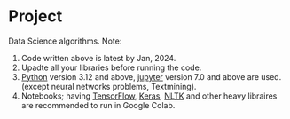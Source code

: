 # Project
Data Science algorithms. 
Note: 
1. Code written above is latest by Jan, 2024.
2. Upadte all your libraries before running the code.
3. [Python](https://www.python.org/) version 3.12 and above, [jupyter](https://jupyter.org/) version 7.0 and above are used. (except neural networks problems, Textmining).
4. Notebooks; having [TensorFlow](https://www.tensorflow.org/), [Keras](https://keras.io/), [NLTK](https://www.nltk.org/) and other heavy libraires are recommended to run in Google Colab.
